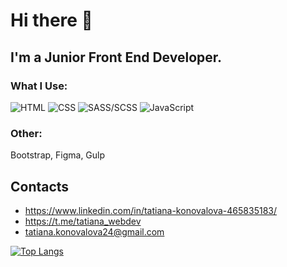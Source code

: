 # Hi there 👋

## I'm a Junior Front End Developer. 

### What I Use:
![HTML](https://camo.githubusercontent.com/f7cbfd1c8cdea2c8d51f0a718e1347188c46263a0d6e20874e0d7b459d2d31eb/68747470733a2f2f696d672e736869656c64732e696f2f62616467652f2d48544d4c2d626c61636b3f7374796c653d666c6174266c6f676f3d48544d4c35) ![CSS](https://camo.githubusercontent.com/29d20232ce4628e39184bde06e8092a410591e4d0bf04bde6b850479b696fd9b/68747470733a2f2f696d672e736869656c64732e696f2f62616467652f2d4353532d626c61636b3f7374796c653d666c6174266c6f676f3d43535333266c6f676f436f6c6f723d313537324236) ![SASS/SCSS](https://camo.githubusercontent.com/31e05f6acdf2d00812a14930a82c91d8b602ca2c992a73354ca3585563c5b717/68747470733a2f2f696d672e736869656c64732e696f2f62616467652f2d534153532f534353532d626c61636b3f7374796c653d666c6174266c6f676f3d53415353266c6f676f436f6c6f723d424634303830) ![JavaScript](https://camo.githubusercontent.com/1d38367abd8be1ee0ff7469abb02e76daa0fa8e009608e4f68107dd194aa0812/68747470733a2f2f696d672e736869656c64732e696f2f62616467652f2d4a6176615363726970742d626c61636b3f7374796c653d666c6174266c6f676f3d4a617661536372697074)

### Other:
Bootstrap, Figma, Gulp

## Contacts
 * https://www.linkedin.com/in/tatiana-konovalova-465835183/
 * https://t.me/tatiana_webdev
 * tatiana.konovalova24@gmail.com


[![Top Langs](https://github-readme-stats.vercel.app/api/top-langs/?username=tatianaKonovalova&layout=compact)](https://github.com/anuraghazra/github-readme-stats)
